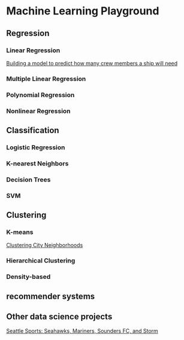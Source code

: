 # **Machine Learning Playground** 

## Regression

### Linear Regression

[Building a model to predict how many crew members a ship will need](https://github.com/DanWang1230/Python_and_Spark_for_Big_Data/blob/master/Linear_Regression/Linear_Regression_Consulting_Project_SOLUTIONS.ipynb)


### Multiple Linear Regression



### Polynomial Regression



### Nonlinear Regression



## Classification

### Logistic Regression



### K-nearest Neighbors



### Decision Trees



### SVM



## Clustering

### K-means

[Clustering City Neighborhoods](pages/Machine_learning/cluster_city_neighborhoods.md)


### Hierarchical Clustering


### Density-based


## recommender systems



## Other data science projects

[Seattle Sports: Seahawks, Mariners, Sounders FC, and Storm](pages/Machine_learning/seattle_sports.md)